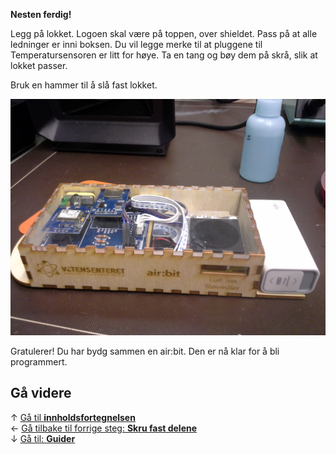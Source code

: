 <!-- --- title: Guide: Sette på lokket -->

**Nesten ferdig!**

Legg på lokket. Logoen skal være på toppen, over shieldet. Pass på at alle ledninger er inni boksen. Du vil legge merke til
at pluggene til Temperatursensoren er litt for høye. Ta en tang og bøy dem på
skrå, slik at lokket passer.

Bruk en hammer til å slå fast lokket.

![Ferdig][complete]

Gratulerer! Du har bydg sammen en air:bit. Den er nå klar for å bli programmert.

## Gå videre

&uarr; [Gå til **innholdsfortegnelsen**][home]  
&larr; [Gå tilbake til forrige steg: **Skru fast delene**][skrew]  
&darr; [Gå til: **Guider**][guides]  

[home]: guides-build-home
[skrew]: guides-build-sensors
[guides]: airbit-Guider

[complete]: 20171019_134609.jpg
